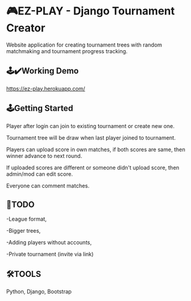 # 🎮EZ-PLAY - Django Tournament Creator

Website application for creating tournament trees with random matchmaking and tournament progress tracking. 

## 🕹️✔️Working Demo

https://ez-play.herokuapp.com/

## 🕹️Getting Started

Player after login can join to existing tournament or create new one.

Tournament tree will be draw when last player joined to tournament.

Players can upload score in own matches, if both scores are same, then winner advance to next round.

If uploaded scores are different or someone didn't upload score, then admin/mod can edit score.

Everyone can comment matches.

## 📝TODO

-League format,

-Bigger trees,

-Adding players without accounts,

-Private tournament (invite via link)

## 🛠️TOOLS

Python, Django, Bootstrap






